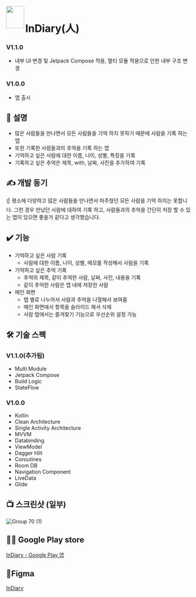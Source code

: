 <img src="https://github.com/kguard/InDiary/assets/107572964/795186bb-ccda-4eda-83b7-cd3b0810abaf" width="49"  height="60" align="left" />

# InDiary(**人)**
### V1.1.0
- 내부 UI 변경 및 Jetpack Compose 적용, 멀티 모듈 적용으로 인한 내부 구조 변경
### V1.0.0
- 앱 출시

## 🙂 설명

- 많은 사람들을 만나면서 모든 사람들을 기억 하지 못하기 때문에 사람을 기록 하는 앱
- 또한 기록한 사람들과의 추억을 기록 하는 앱
- 기억하고 싶은 사람에 대한 이름, 나이, 성별, 특징을 기록
- 기록하고 싶은 추억은 제목, with, 날짜, 사진을 추가하여 기록

## ✍️ 개발 동기

<aside>
☝ 평소에 다양하고 많은 사람들을 만나면서 마주쳤던 모든 사람을 기억 하지는 못합니다.  그런 경우 만났던 사람에 대하여 기록 하고, 사람들과의 추억을 간단히 저장 할 수 있는 앱이 있으면 좋을거 같다고 생각했습니다.

</aside>

## ✔️ 기능

- 기억하고 싶은 사람 기록
    - 사람에 대한 이름, 나이, 성별, 메모를 작성해서 사람을 기록
- 기억하고 싶은 추억 기록
    - 추억의 제목, 같이 추억한 사람, 날짜, 사진, 내용을 기록
    - 같이 추억한 사람은 앱 내에 저장한 사람
- 메인 화면
    - 탭 별로 나누어서 사람과 추억을 나열해서 보여줌
    - 메인 화면에서 항목을 슬라이드 해서 삭제
    - 사람 탭에서는 즐겨찾기 기능으로 우선순위 설정 가능

## 🛠️ 기술 스펙
### V1.1.0(추가됨)
- Multi Module
- Jetpack Compose
- Build Logic
- StateFlow
### V1.0.0
- Kotlin
- Clean Architecture
- Single Activity Architecture
- MVVM
- Databinding
- ViewModel
- Dagger Hilt
- Coroutines
- Room DB
- Navigation Component
- LiveData
- Glide

## 📺 스크린샷 (일부)
![Group 70 (1)](https://github.com/kguard/InDiary/assets/107572964/e591034f-5c1d-4ecb-8c91-ee93e142f331)

## 🏳️‍🌈 Google Play store

[InDiary - Google Play 앱](https://play.google.com/store/apps/details?id=com.kguard.indiary&hl=ko)

## 🎨Figma
[InDiary](https://www.figma.com/file/qM5xgKjgXeCAzbmvLEPa7W/%EC%9D%B8%EB%8B%A4%EC%9D%B4%EC%96%B4%EB%A6%AC?node-id=0-1&t=l9UBVUymKTc9aTp2-0)
